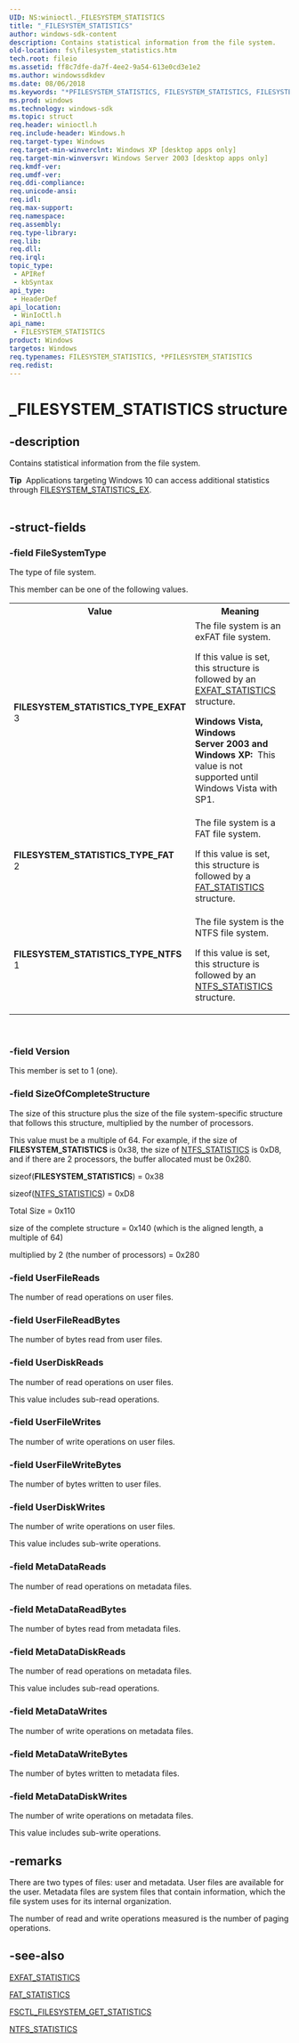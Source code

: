 ```yaml
---
UID: NS:winioctl._FILESYSTEM_STATISTICS
title: "_FILESYSTEM_STATISTICS"
author: windows-sdk-content
description: Contains statistical information from the file system.
old-location: fs\filesystem_statistics.htm
tech.root: fileio
ms.assetid: ff8c7dfe-da7f-4ee2-9a54-613e0cd3e1e2
ms.author: windowssdkdev
ms.date: 08/06/2018
ms.keywords: "*PFILESYSTEM_STATISTICS, FILESYSTEM_STATISTICS, FILESYSTEM_STATISTICS structure [Files], FILESYSTEM_STATISTICS_TYPE_EXFAT, FILESYSTEM_STATISTICS_TYPE_FAT, FILESYSTEM_STATISTICS_TYPE_NTFS, PFILESYSTEM_STATISTICS, PFILESYSTEM_STATISTICS structure pointer [Files], _FILESYSTEM_STATISTICS, base.filesystem_statistics_str, fs.filesystem_statistics, fs.filesystem_statistics_str, fs.filesystem_statistics_structure, winioctl/FILESYSTEM_STATISTICS, winioctl/PFILESYSTEM_STATISTICS"
ms.prod: windows
ms.technology: windows-sdk
ms.topic: struct
req.header: winioctl.h
req.include-header: Windows.h
req.target-type: Windows
req.target-min-winverclnt: Windows XP [desktop apps only]
req.target-min-winversvr: Windows Server 2003 [desktop apps only]
req.kmdf-ver: 
req.umdf-ver: 
req.ddi-compliance: 
req.unicode-ansi: 
req.idl: 
req.max-support: 
req.namespace: 
req.assembly: 
req.type-library: 
req.lib: 
req.dll: 
req.irql: 
topic_type:
 - APIRef
 - kbSyntax
api_type:
 - HeaderDef
api_location:
 - WinIoCtl.h
api_name:
 - FILESYSTEM_STATISTICS
product: Windows
targetos: Windows
req.typenames: FILESYSTEM_STATISTICS, *PFILESYSTEM_STATISTICS
req.redist: 
---
```


# _FILESYSTEM_STATISTICS structure


## -description


Contains statistical information from the file system.
<div class="alert"><b>Tip</b>  Applications targeting Windows 10 can access additional statistics through <a href="https://msdn.microsoft.com/E869CF11-E321-478A-948F-226B04D61492">FILESYSTEM_STATISTICS_EX</a>.  </div><div> </div>

## -struct-fields




### -field FileSystemType

The type of file system.

This member can be one of the following values.

<table>
<tr>
<th>Value</th>
<th>Meaning</th>
</tr>
<tr>
<td width="40%"><a id="FILESYSTEM_STATISTICS_TYPE_EXFAT"></a><a id="filesystem_statistics_type_exfat"></a><dl>
<dt><b>FILESYSTEM_STATISTICS_TYPE_EXFAT</b></dt>
<dt>3</dt>
</dl>
</td>
<td width="60%">
The file system is an exFAT file system.

If this value is set, this structure is followed by an 
         <a href="https://msdn.microsoft.com/fc33e967-fbc0-4f98-9b6c-2d6ac103a256">EXFAT_STATISTICS</a> structure.

<b>Windows Vista, Windows Server 2003 and Windows XP:  </b>This value is not supported until Windows Vista with SP1.

</td>
</tr>
<tr>
<td width="40%"><a id="FILESYSTEM_STATISTICS_TYPE_FAT"></a><a id="filesystem_statistics_type_fat"></a><dl>
<dt><b>FILESYSTEM_STATISTICS_TYPE_FAT</b></dt>
<dt>2</dt>
</dl>
</td>
<td width="60%">
The file system is a FAT file system.

If this value is set, this structure is followed by a 
         <a href="https://msdn.microsoft.com/98d293e8-e708-48f5-99b1-603f27e6ef16">FAT_STATISTICS</a> structure.

</td>
</tr>
<tr>
<td width="40%"><a id="FILESYSTEM_STATISTICS_TYPE_NTFS"></a><a id="filesystem_statistics_type_ntfs"></a><dl>
<dt><b>FILESYSTEM_STATISTICS_TYPE_NTFS</b></dt>
<dt>1</dt>
</dl>
</td>
<td width="60%">
The file system is the NTFS file system.

If this value is set, this structure is followed by an 
         <a href="https://msdn.microsoft.com/9b5cffc5-386d-4333-9a37-cc27b8f9b187">NTFS_STATISTICS</a> structure.

</td>
</tr>
</table>
 


### -field Version

This member is set to 1 (one).


### -field SizeOfCompleteStructure

The size of this structure plus the size of the file system-specific structure that follows this 
       structure, multiplied by the number of processors.

This value must be a multiple of 64. For example, if the size of 
       <b>FILESYSTEM_STATISTICS</b> is 0x38, the size of 
       <a href="https://msdn.microsoft.com/9b5cffc5-386d-4333-9a37-cc27b8f9b187">NTFS_STATISTICS</a> is 0xD8, and if there are 2 
       processors, the buffer allocated must be 0x280.

sizeof(<b>FILESYSTEM_STATISTICS</b>) = 
       0x38

sizeof(<a href="https://msdn.microsoft.com/9b5cffc5-386d-4333-9a37-cc27b8f9b187">NTFS_STATISTICS</a>) = 0xD8

Total Size = 0x110

size of the complete structure = 0x140 (which is the aligned length, a multiple of 64)

multiplied by 2 (the number of processors) = 0x280


### -field UserFileReads

The number of read operations on user files.


### -field UserFileReadBytes

The number of bytes read from user files.


### -field UserDiskReads

The number of read operations on user files.

This value includes sub-read operations.


### -field UserFileWrites

The number of write operations on user files.


### -field UserFileWriteBytes

The number of bytes written to user files.


### -field UserDiskWrites

The number of write operations on user files.

This value includes sub-write operations.


### -field MetaDataReads

The number of read operations on metadata files.


### -field MetaDataReadBytes

The number of bytes read from metadata files.


### -field MetaDataDiskReads

The number of read operations on metadata files.

This value includes sub-read operations.


### -field MetaDataWrites

The number of write operations on metadata files.


### -field MetaDataWriteBytes

The number of bytes written to metadata files.


### -field MetaDataDiskWrites

The number of write operations on metadata files.

This value includes sub-write operations.


## -remarks



There are two types of files: user and metadata. User files are available for the user. Metadata files are 
    system files that contain information, which the file system uses for its internal organization.

The number of read and write operations measured is the number of paging operations.




## -see-also




<a href="https://msdn.microsoft.com/fc33e967-fbc0-4f98-9b6c-2d6ac103a256">EXFAT_STATISTICS</a>



<a href="https://msdn.microsoft.com/98d293e8-e708-48f5-99b1-603f27e6ef16">FAT_STATISTICS</a>



<a href="https://msdn.microsoft.com/d975d32c-1290-4397-8c05-6c515af4c450">FSCTL_FILESYSTEM_GET_STATISTICS</a>



<a href="https://msdn.microsoft.com/9b5cffc5-386d-4333-9a37-cc27b8f9b187">NTFS_STATISTICS</a>
 

 

